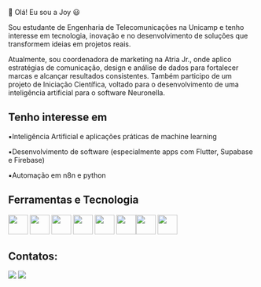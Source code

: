 🌟 Olá! Eu sou a Joy 😃

Sou estudante de Engenharia de Telecomunicações na Unicamp e tenho interesse em tecnologia, inovação e no desenvolvimento de soluções que transformem ideias em projetos reais.

Atualmente, sou coordenadora de marketing na Atria Jr., onde aplico estratégias de comunicação, design e análise de dados para fortalecer marcas e alcançar resultados consistentes. Também participo de um projeto de Iniciação Científica, voltado para o desenvolvimento de uma inteligência artificial para o software Neuronella.

## Tenho interesse em

 ▪️Inteligência Artificial e aplicações práticas de machine learning

▪️Desenvolvimento de software (especialmente apps com Flutter, Supabase e Firebase)

▪️Automação em n8n e python

## Ferramentas e Tecnologia

  <img loading="lazy" src="https://cdn.jsdelivr.net/gh/devicons/devicon@latest/icons/python/python-original.svg" width="40" height="40"/>   <img loading="lazy" src="https://cdn.jsdelivr.net/gh/devicons/devicon@latest/icons/java/java-original-wordmark.svg" width="40" height="40"/>  <img loading="lazy" src="https://cdn.jsdelivr.net/gh/devicons/devicon@latest/icons/flutter/flutter-original.svg" width ="40" height="40"/>  <img loading ="lazy" src="https://cdn.jsdelivr.net/gh/devicons/devicon@latest/icons/firebase/firebase-original-wordmark.svg" width="40" height="40"/>  <img loading="lazy" src="https://cdn.jsdelivr.net/gh/devicons/devicon@latest/icons/html5/html5-original.svg" width="40" height="40" /> 
<img loading="lazy" src="https://cdn.jsdelivr.net/gh/devicons/devicon@latest/icons/css3/css3-original.svg" width="40" height="40" /><img loading="lazy" src="https://cdn.jsdelivr.net/gh/devicons/devicon@latest/icons/photoshop/photoshop-original.svg" width ="40" height="40" /> <img loading="lazy" src="https://cdn.jsdelivr.net/gh/devicons/devicon@latest/icons/canva/canva-original.svg" width ="40" height="40" />


## Contatos:
<div>
<a href = "mailto:joyceqego@gmail.com"><img loading="lazy" src="https://img.shields.io/badge/Gmail-D14836?style=for-the-badge&logo=gmail&logoColor=white" target="_blank"></a>
<a href="https://www.linkedin.com/in/--joycequeiroz/" target="_blank"><img loading="lazy" src="https://img.shields.io/badge/-LinkedIn-%230077B5?style=for-the-badge&logo=linkedin&logoColor=white" target="_blank"></a>   
</div>


          
  

